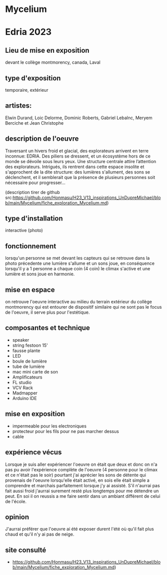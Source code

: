 # Mycelium

# Edria 2023

## Lieu de mise en exposition
devant le collège montmorency, canada, Laval

## type d'exposition
temporaire, extérieur

## artistes:
Elwin Durand, Loic Delorme, Dominic Roberts, Gabriel Lebalnc, Meryem Berciche et Jean Christophe

## description de l'oeuvre
Traversant un hivers froid et glacial, des explorateurs arrivent en terre inconnue: EDRIA. Des piliers se dressent, et un écosystème hors de ce monde se dévoile sous leurs yeux. Une structure centrale attire l’attention des explorateurs. Intrigués, ils rentrent dans cette espace insolite et s'approchent de la dite structure: des lumières s'allument, des sons se déclenchent, et il semblerait que la présence de plusieurs personnes soit nécessaire pour progresser... 

(description tirer de github 
src:https://github.com/Honmasu/H23_V13_inspirations_UnDupreMichael/blob/main/Mycelium/fiche_exploration_Mycelium.md)

## type d'installation
interactive
(photo)

## fonctionnement
lorsqu'un personne se met devant les capteurs qui se retrouve dans la photo précedente une lumière s'allume et un sons joue, en conséquence lorsqu'il y a 1 personne a chaque coin (4 coin) le climax s'active et une lumière et sons joue en harmonie.

## mise en espace
on retrouve l'oeuvre interactive au milieu du terrain extérieur du collège montmorency qui est entourer de dispositif similaire qui ne sont pas le focus de l'oeuvre, il serve plus pour l'estétique.

## composantes et technique
* speaker
* string festoon 15'
* fausse plante
* LED
* boule de lumière
* tube de lumière
* mac mini carte de son
* Amplificateurs
* FL studio
* VCV Rack
* Madmapper
* Arduino IDE

## mise en exposition
* impermeable pour les electroniques
* protecteur pour les fils pour ne pas marcher dessus
* cable

## expérience vécus
Lorsque je suis aller expériencer l'oeuvre on était que deux et donc on n'a pas pu avoir l'expérience complète de l'oeuvre (4 personne pour le climax et ce n'était pas le soir) pourtant j'ai aprécier les sons de détente qui provenais de l'oeuvre lorsqu'elle était activé, en sois elle était simple a comprendre et marchais parfaitement lorsque j'y ai assisté. S'il n'aurrai pas fait aussi froid j'aurrai surement resté plus longtemps pour me détendre un peut. En soi il on reussis a me faire sentir dans un ambiant différent de celui de l'école.

## opinion
J'aurrai préférer que l'oeuvre ai été exposer durent l'été où qu'il fait plus chaud et qu'il n'y ai pas de neige.

## site consulté
* https://github.com/Honmasu/H23_V13_inspirations_UnDupreMichael/blob/main/Mycelium/fiche_exploration_Mycelium.md)
